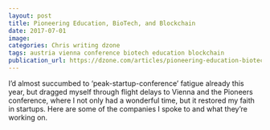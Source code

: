 ```yaml
---
layout: post
title: Pioneering Education, BioTech, and Blockchain
date: 2017-07-01
image:
categories: Chris writing dzone
tags: austria vienna conference biotech education blockchain
publication_url: https://dzone.com/articles/pioneering-education-biotech-and-blockchain
---
```


I’d almost succumbed to ‘peak-startup-conference’ fatigue already this year, but dragged myself through flight delays to Vienna and the Pioneers conference, where I not only had a wonderful time, but it restored my faith in startups. Here are some of the companies I spoke to and what they’re working on.
